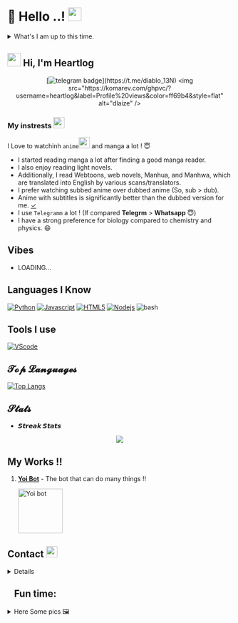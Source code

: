 # :wave: Hello ..! <img src="https://telegra.ph/file/a0e0a02352d078934dd00.jpg" width="30px">

<details>
<summary>What's I am up to this time.</summary>
<div>

- [ ] Available
- [x] Kinda involved in work 💙

</div>
</details>

<h2 align="left"><img src="https://i.pinimg.com/originals/1c/79/ac/1c79ac50b06bb42a24058bf13c162a3e.gif" width="30px"> Hi, I'm Heartlog</h2>

<div align="center">

[![telegram badge](https://img.shields.io/badge/Telegram-Maday(@diablo_13N)-00adb5?style=flat&logo=telegram)](https://t.me/diablo_13N)  
<img src="https://komarev.com/ghpvc/?username=heartlog&label=Profile%20views&color=ff69b4&style=flat" alt="dlaize" />
</div>

### My instrests <img src="https://c.tenor.com/nWr4wY4tZMUAAAAi/cute-bunny-girl-heart.gif" width="25px">

I Love to watchinh `anime`<img src="https://64.media.tumblr.com/e1e34fb5b9c17f95db3e54f936f2dede/tumblr_nwuic57GRg1udvy5wo1_500.gif" width="25px"> and manga a lot ! 😇
- I started reading manga a lot after finding a good manga reader.
- I also enjoy reading light novels.
- Additionally, I read Webtoons, web novels, Manhua, and Manhwa, which are translated into English by various scans/translators.
- I prefer watching subbed anime over dubbed anime (So, sub > dub).
- Anime with subtitles is significantly better than the dubbed version for me. [✓](https://reelrundown.com/animation/Subbed-vs-Dubbed-Which-is-the-Best-Way-to-Watch-Anime)
- I use `Telegramm` a lot ! (If compared **Telegrm** > **Whatsapp** 😇)
- I have a strong preference for biology compared to chemistry and physics. 😄

## Vibes

- LOADING...

## Languages I Know

[![Python](https://img.shields.io/badge/Python-Python%203.9.X-fff000?style=flat-square&logo=Python&logoColor=blue)](https://www.python.org/downloads/)
[![Javascript](https://img.shields.io/badge/Javascript-Beginner-fff000?style=flat-square&logo=javascript&logoColor=fff334)](https://developer.mozilla.org/en-US/docs/Web/JavaScript)
[![HTML5](https://img.shields.io/badge/HTML5-website-f56500?style=flat-square&logo=html5&logoColor=f56500)](https://html.spec.whatwg.org/)
[![Nodejs](https://img.shields.io/badge/Node.js-moderate-82d61c?style=flat-square&logo=node.js&logoColor=82d61c)](https://nodejs.org/en/download/)
![bash](https://img.shields.io/badge/bash-moderate-4EAA25?style=flat-square&logo=gnubash&logoColor=4EAA25)

## Tools I use

[![VScode](https://img.shields.io/badge/vscode-grey?style=flat-square&logo=Visual-studio-code&logoColor=blue)]()

## 𝓣𝓸𝓹 𝓛𝓪𝓷𝓰𝓾𝓪𝓰𝓮𝓼

[![Top Langs](https://github-readme-stats.vercel.app/api/top-langs/?username=heartlog&layout=compact)](https://github.com/anuraghazra/github-readme-stats)

## 𝓢𝓽𝓪𝓽𝓼

* **𝙎𝙩𝙧𝙚𝙖𝙠 𝙎𝙩𝙖𝙩𝙨**
<p align="center">
  <a href="https://github.com/heartlog">
    <img src="https://github-readme-stats.vercel.app/api?username=heartlog&show_icons=true&theme=merko"/>
  </a>
</p>

## My Works !!

1) [**Yoi Bot**](https://t.me/streamtapeul_bot) - The bot that can do many things !!
   <p align="centre"><a href="https://t.me/streamtapeul_bot"><img alt="Yoi bot" src="https://telegra.ph/file/1ca55de37da4892934e4f.jpg" width="100px"></a></p>

## **Contact** <img src="https://telegra.ph/file/3057a91776e2afa64600d.jpg" width="25px">

<details>

### Contact me 

[![Telegram](https://img.shields.io/badge/Telegram-Maday(@diablo_13N)-f15dff?style=flat-square&logo=telegram)](https://t.me/diablo_13N)

[![Telegram Channel](https://img.shields.io/badge/Telegram%20Channel-OY%20BAKA%20!-c6eff3?style=flat-square&logo=Telegram)](https://t.me/baka_no_onii)

[![Telegram Group](https://img.shields.io/badge/Telegram%20Support%20Group-Anime%20Chat%20X-00adb5?style=flat-square&logo=Telegram)](https://t.me/anim_chatx)

[![Twitter](https://img.shields.io/badge/Twitter-anime_element-%23282a36?style=flat-square&logo=Twitter)](https://www.twitter.com/anime_element)

[![AniList](https://img.shields.io/badge/AniList-diablo13n-00a2ff?style=flat-square&logo=anilist)](https://anilist.co/user/diablo13N/)
> Feel free to dm me !! Join my channel and group ..

</details>

## <h2 align="centre"><img src="https://c.tenor.com/DbRUHnh1JfsAAAAM/chika-chika-dance.gif" width="10px"> Fun time:</h2>

<details>
<summary>Here Some pics 🖼️</summary>

### it's Loading time

<img src="https://telegra.ph/file/ebb94b26bd804da19cf11.gif" width="200px">
</details>
